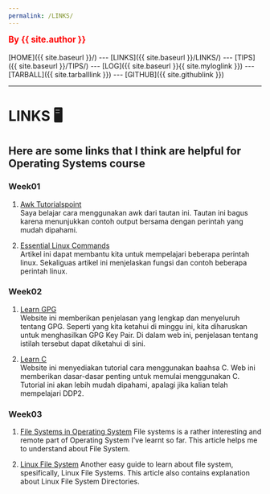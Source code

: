 ```yaml
---
permalink: /LINKS/
---
```


<span style="color:red; font-weight:bold; font-size:larger;">By {{ site.author }}</span>
<br><br>
[HOME]({{ site.baseurl }}/) ---
[LINKS]({{ site.baseurl }}/LINKS/) ---
[TIPS]({{ site.baseurl }}/TIPS/) ---
[LOG]({{ site.baseurl }}{{ site.myloglink }}) ---
[TARBALL]({{ site.tarballlink }}) ---
[GITHUB]({{ site.githublink }})
<br>
<hr>

# LINKS 🖥
## Here are some links that I think are helpful for Operating Systems course

### Week01
1. [Awk Tutorialspoint](https://www.tutorialspoint.com/awk/index.htm)  
Saya belajar cara menggunakan awk dari tautan ini. Tautan ini bagus karena menunjukkan contoh output bersama dengan perintah yang mudah dipahami.

2. [Essential Linux Commands](https://linuxhint.com/100_essential_linux_commands)  
Artikel ini dapat membantu kita untuk mempelajari beberapa perintah linux. Sekaliguas artikel ini menjelaskan fungsi dan contoh beberapa perintah linux.

### Week02
1. [Learn GPG](https://www.privex.io/articles/what-is-gpg)  
Website ini memberikan penjelasan yang lengkap dan menyeluruh tentang GPG. Seperti yang kita ketahui di minggu ini, kita diharuskan untuk menghasilkan GPG Key Pair. Di dalam web ini, penjelasan tentang istilah tersebut dapat diketahui di sini.

2. [Learn C](https://www.freecodecamp.org/news/the-c-beginners-handbook/)  
Website ini menyediakan tutorial cara menggunakan baahsa C. Web ini memberikan dasar-dasar penting untuk memulai menggunakan C. Tutorial ini akan lebih mudah dipahami, apalagi jika kalian telah mempelajari DDP2.

### Week03
1. [File Systems in Operating System](https://www.geeksforgeeks.org/file-systems-in-operating-system/)
File systems is a rather interesting and remote part of Operating System I’ve learnt so far. This article helps me to understand about File System.

2. [Linux File System](https://likegeeks.com/linux-file-system/)
Another easy guide to learn about file system, spesifically, Linux File Systems. This article also contains explanation about Linux File System Directories.
